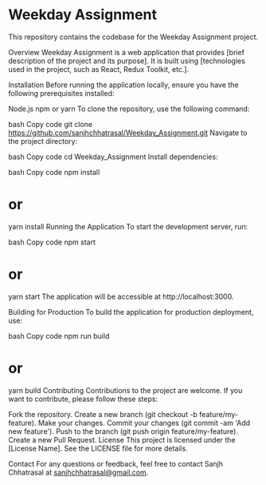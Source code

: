 
# Weekday Assignment
This repository contains the codebase for the Weekday Assignment project.

Overview
Weekday Assignment is a web application that provides [brief description of the project and its purpose]. It is built using [technologies used in the project, such as React, Redux Toolkit, etc.].

Installation
Before running the application locally, ensure you have the following prerequisites installed:

Node.js
npm or yarn
To clone the repository, use the following command:

bash
Copy code
git clone https://github.com/sanjhchhatrasal/Weekday_Assignment.git
Navigate to the project directory:

bash
Copy code
cd Weekday_Assignment
Install dependencies:

bash
Copy code
npm install
# or
yarn install
Running the Application
To start the development server, run:

bash
Copy code
npm start
# or
yarn start
The application will be accessible at http://localhost:3000.

Building for Production
To build the application for production deployment, use:

bash
Copy code
npm run build
# or
yarn build
Contributing
Contributions to the project are welcome. If you want to contribute, please follow these steps:

Fork the repository.
Create a new branch (git checkout -b feature/my-feature).
Make your changes.
Commit your changes (git commit -am 'Add new feature').
Push to the branch (git push origin feature/my-feature).
Create a new Pull Request.
License
This project is licensed under the [License Name]. See the LICENSE file for more details.

Contact
For any questions or feedback, feel free to contact Sanjh Chhatrasal at sanjhchhatrasal@gmail.com.


